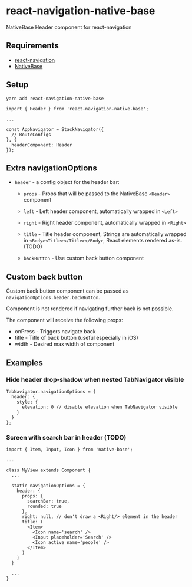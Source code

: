# react-navigation-native-base

NativeBase Header component for react-navigation

## Requirements
* [react-navigation](https://reactnavigation.org/docs/intro/)
* [NativeBase](http://nativebase.io/docs/v2.0.0/getting-started)

## Setup

```
yarn add react-navigation-native-base
```

```
import { Header } from 'react-navigation-native-base';

...

const AppNavigator = StackNavigator({
  // RouteConfigs
}, {
  headerComponent: Header
});
```

## Extra navigationOptions

* `header` - a config object for the header bar:

  * `props` - Props that will be passed to the NativeBase `<Header>` component

  * `left` - Left header component, automatically wrapped in `<Left>`

  * `right` - Right header component, automatically wrapped in `<Right>`

  * `title` - Title header component, Strings are automatically wrapped in
    `<Body><Title></Title></Body>`, React elements rendered as-is. (TODO)

  * `backButton` - Use custom back button component

## Custom back button

Custom back button component can be passed as
`navigationOptions.header.backButton`.

Component is not rendered if navigating further back is not possible.

The component will receive the following props:

* onPress - Triggers navigate back
* title - Title of back button (useful especially in iOS)
* width - Desired max width of component

## Examples

### Hide header drop-shadow when nested TabNavigator visible

```
TabNavigator.navigationOptions = {
  header: {
    style: {
      elevation: 0 // disable elevation when TabNavigator visible
    }
  }
};
```

### Screen with search bar in header (TODO)

```
import { Item, Input, Icon } from 'native-base';

...

class MyView extends Component {
  ...

  static navigationOptions = {
    header: {
      props: {
        searchBar: true,
        rounded: true
      },
      right: null, // don't draw a <Right/> element in the header
      title: (
        <Item>
          <Icon name='search' />
          <Input placeholder='Search' />
          <Icon active name='people' />
        </Item>
      )
    }
  }

  ...
}

```
